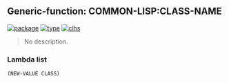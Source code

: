 ## Generic-function: COMMON-LISP:CLASS-NAME
[![package](https://img.shields.io/badge/Package-COMMON--LISP-5f9ea0.svg?style=social&colorA=999999)](../) [![type](https://img.shields.io/badge/Type-Generic--Function-5f9ea0.svg?style=social&colorA=999999)](../#generic-function) [![clhs](https://img.shields.io/badge/CLHS-CLASS--NAME-5f9ea0.svg?style=social&colorA=999999)](http://www.lispworks.com/documentation/HyperSpec/Body/f_class_.htm) 

> No description.

### Lambda list
```
(NEW-VALUE CLASS)
```
